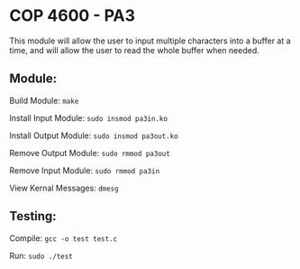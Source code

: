 COP 4600 - PA3
======

This module will allow the user to input multiple characters into a buffer at a time, and will allow the user to read the whole buffer when needed. 

###

Module:
------

Build Module: `make`

Install Input Module: `sudo insmod pa3in.ko`

Install Output Module: `sudo insmod pa3out.ko`

Remove Output Module: `sudo rmmod pa3out`

Remove Input Module: `sudo rmmod pa3in`

View Kernal Messages: `dmesg`

###

Testing:
------

Compile: `gcc -o test test.c`

Run: `sudo ./test`
